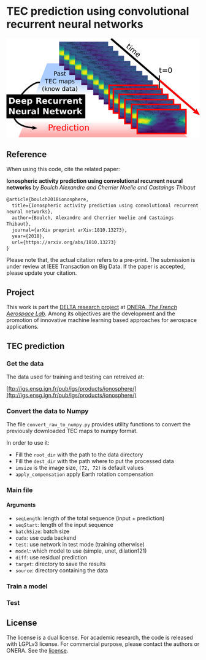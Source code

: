# TEC prediction using convolutional recurrent neural networks

![TEC prediction](./doc/tec_prediction.png)

## Reference

When using this code, cite the related paper:

**Ionospheric activity prediction using convolutional recurrent neural networks** by *Boulch Alexandre and Cherrier Noelie and Castaings Thibaut*

```
@article{boulch2018ionosphere,
  title={Ionospheric activity prediction using convolutional recurrent neural networks},
  author={Boulch, Alexandre and Cherrier Noelie and Castaings Thibaut},
  journal={arXiv preprint arXiv:1810.13273},
  year={2018},
  url={https://arxiv.org/abs/1810.13273}
}
```

Please note that, the actual citation refers to a pre-print. The submission is under review at IEEE Transaction on Big Data. If the paper is accepted, please update your citation.


## Project

This work is part the [DELTA research project](https://delta-onera.github.io) at [ONERA, *The French Aerospace Lab*](https://www.onera.fr/en). Among its objectives are the development and the promotion of innovative machine learning based approaches for aerospace applications.

## TEC prediction

### Get the data

The data used for training and testing can retreived at:

[ftp://igs.ensg.ign.fr/pub/igs/products/ionosphere/](ftp://igs.ensg.ign.fr/pub/igs/products/ionosphere/)

### Convert the data to Numpy

The file ```convert_raw_to_numpy.py``` provides utility functions to convert the previously downloaded TEC maps to numpy format.

In order to use it:
* Fill the ```root_dir``` with the path to the data directory
* Fill the ```dest_dir``` with the path where to put the processed data
* ```imsize``` is the image size, ```(72, 72)``` is default values
* ```apply_compensation``` apply Earth rotation compensation

### Main file

#### Arguments

* ```seqLength```: length of the total sequence (input + prediction)
* ```seqStart```: length of the input sequence
* ```batchSize```: batch size
* ```cuda```: use cuda backend
* ```test```: use network in test mode (training otherwise)
* ```model```: which model to use (simple, unet, dilation121)
* ```diff```: use residual prediction
* ```target```: directory to save the results
* ```source```: directory containing the data

### Train a model

### Test

## License

The license is a dual license. For academic research, the code is released with LGPLv3 license. For commercial purpose, please contact the authors or ONERA.
See the [license](LICENSE.md).